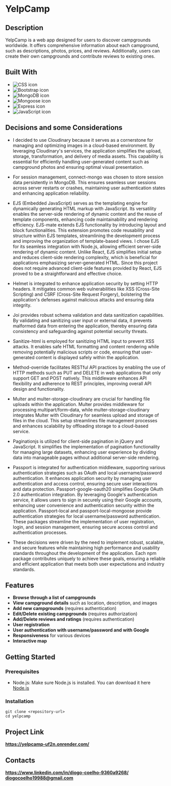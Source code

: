 # YelpCamp

## Description
YelpCamp is a web app designed for users to discover campgrounds worldwide. It offers comprehensive information about each campground, such as descriptions, photos, prices, and reviews. Additionally, users can create their own campgrounds and contribute reviews to existing ones.

## Built With 
- <img src="https://img.shields.io/badge/CSS-1572B6?style=for-the-badge&logo=css3&logoColor=white" alt="CSS icon" />
- <img src="https://img.shields.io/badge/Bootstrap-563D7C?style=for-the-badge&logo=bootstrap&logoColor=white" alt="Bootstrap icon" />
- <img src="https://img.shields.io/badge/MongoDB-4EA94B?style=for-the-badge&logo=mongodb&logoColor=white" alt="MongoDB icon" />
- <img src="https://img.shields.io/badge/Mongoose-880000?style=for-the-badge&logo=mongoose&logoColor=white" alt="Mongoose icon" />
- <img src="https://img.shields.io/badge/Express-000000?style=for-the-badge&logo=express&logoColor=white" alt="Express icon" />
- <img src="https://img.shields.io/badge/JavaScript-F7DF1E?style=for-the-badge&logo=javascript&logoColor=black" alt="JavaScript icon" />

## Decisions and some Considerations
- I decided to use Cloudinary because it serves as a cornerstone for managing and optimizing images in a cloud-based environment. By leveraging Cloudinary's services, the application simplifies the upload, storage, transformation, and delivery of media assets. This capability is essential for efficiently handling user-generated content such as campground photos and ensuring optimal visual presentation.

- For session management, connect-mongo was chosen to store session data persistently in MongoDB. This ensures seamless user sessions across server restarts or crashes, maintaining user authentication states and enhancing application reliability.

- EJS (Embedded JavaScript) serves as the templating engine for dynamically generating HTML markup with JavaScript. Its versatility enables the server-side rendering of dynamic content and the reuse of template components, enhancing code maintainability and rendering efficiency. EJS-mate extends EJS functionality by introducing layout and block functionalities. This extension promotes code reusability and structure within EJS templates, streamlining the development process and improving the organization of template-based views. I chose EJS for its seamless integration with Node.js, allowing efficient server-side rendering of dynamic content. Unlike React, EJS simplifies initial setup and reduces client-side rendering complexity, which is beneficial for applications emphasizing server-generated HTML. Since this project does not require advanced client-side features provided by React, EJS proved to be a straightforward and effective choice.

- Helmet is integrated to enhance application security by setting HTTP headers. It mitigates common web vulnerabilities like XSS (Cross-Site Scripting) and CSRF (Cross-Site Request Forgery), bolstering the application's defenses against malicious attacks and ensuring data integrity.

- Joi provides robust schema validation and data sanitization capabilities. By validating and sanitizing user input or external data, it prevents malformed data from entering the application, thereby ensuring data consistency and safeguarding against potential security threats.

- Sanitize-html is employed for sanitizing HTML input to prevent XSS attacks. It enables safe HTML formatting and content rendering while removing potentially malicious scripts or code, ensuring that user-generated content is displayed safely within the application.

- Method-override facilitates RESTful API practices by enabling the use of HTTP methods such as PUT and DELETE in web applications that only support GET and POST natively. This middleware enhances API flexibility and adherence to REST principles, improving overall API design and functionality.

- Multer and multer-storage-cloudinary are crucial for handling file uploads within the application. Multer provides middleware for processing multipart/form-data, while multer-storage-cloudinary integrates Multer with Cloudinary for seamless upload and storage of files in the cloud. This setup streamlines file management processes and enhances scalability by offloading storage to a cloud-based service.

- Paginationjs is utilized for client-side pagination in jQuery and JavaScript. It simplifies the implementation of pagination functionality for managing large datasets, enhancing user experience by dividing data into manageable pages without additional server-side rendering.

- Passport is integrated for authentication middleware, supporting various authentication strategies such as OAuth and local username/password authentication. It enhances application security by managing user authentication and access control, ensuring secure user interactions and data protection. Passport-google-oauth20 simplifies Google OAuth 2.0 authentication integration. By leveraging Google's authentication service, it allows users to sign in securely using their Google accounts, enhancing user convenience and authentication security within the application. Passport-local and passport-local-mongoose provide authentication strategies for local username/password authentication. These packages streamline the implementation of user registration, login, and session management, ensuring secure access control and authentication processes.

- These decisions were driven by the need to implement robust, scalable, and secure features while maintaining high performance and usability standards throughout the development of the application. Each npm package contributes uniquely to achieve these goals, ensuring a reliable and efficient application that meets both user expectations and industry standards.

## Features
- **Browse through a list of campgrounds**
- **View campground details** such as location, description, and images
- **Add new campgrounds** (requires authentication)
- **Edit/Delete existing campgrounds** (requires authorization)
- **Add/Delete reviews and ratings** (requires authentication)
- **User registration**
- **User authentication with username/password and with Google**
- **Responsiveness** for various devices
- **Interactive map**

## Getting Started
### Prerequisites
- Node.js: Make sure Node.js is installed. You can download it here [Node.js](https://nodejs.org/en)
### Installation
```
git clone <repository-url>
cd yelpcamp
```



## Project Link
**https://yelpcamp-uf2n.onrender.com/**

## Contacts
**https://www.linkedin.com/in/diogo-coelho-9360a9268/**
**diogocoelho19988@gmail.com**



